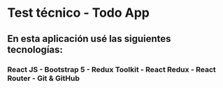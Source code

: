 # Test técnico - Todo App

## En esta aplicación usé las siguientes tecnologías:

### React JS - Bootstrap 5 - Redux Toolkit - React Redux - React Router - Git & GitHub